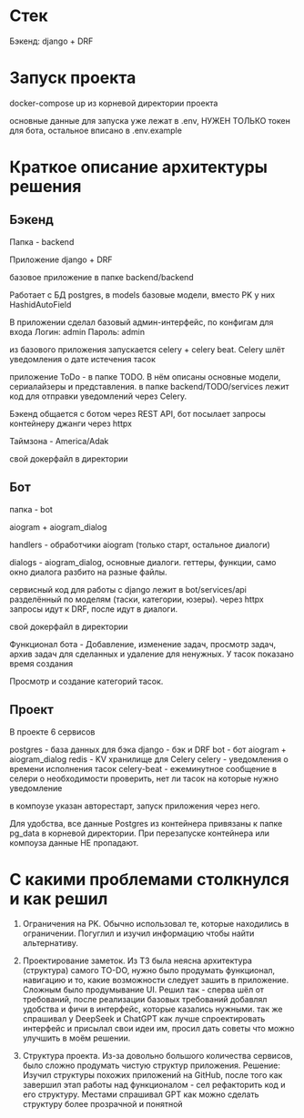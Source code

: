 <h1>Стек</h1>

Бэкенд: django + DRF

<h1>Запуск проекта</h1>

docker-compose up из корневой директории проекта

основные данные для запуска уже лежат в .env, НУЖЕН ТОЛЬКО токен для бота, остальное вписано в .env.example

<h1>Краткое описание архитектуры решения</h1>

<h2>Бэкенд</h2>

Папка - backend

Приложение django + DRF

базовое приложение в папке backend/backend

Работает с БД postgres, в models базовые модели, вместо PK у них HashidAutoField

В приложении сделал базовый админ-интерфейс, по конфигам для входа Логин: admin Пароль: admin

из базового приложения запускается celery + celery beat. Celery шлёт уведомления о дате истечения тасок

приложение ToDo - в папке TODO. В нём описаны основные модели, сериалайзеры и представления. в папке backend/TODO/services лежит код для отправки уведомлений через Celery.

Бэкенд общается с ботом через REST API, бот посылает запросы контейнеру джанги через httpx

Таймзона - America/Adak

свой докерфайл в директории

<h2>Бот</h2>

папка - bot

aiogram + aiogram_dialog

handlers - обработчики aiogram (только старт, остальное диалоги)

dialogs - aiogram_dialog, основные диалоги. геттеры, функции, само окно диалога разбито на разные файлы.

сервисный код для работы с django лежит в bot/services/api разделённый по моделям (таски, категории, юзеры). через httpx запросы идут к DRF, после идут в диалоги.

свой докерфайл в директории

Функционал бота - Добавление, изменение задач, просмотр задач, архив задач для сделанных и удаление для ненужных. У тасок показано время создания

Просмотр и создание категорий тасок. 

<h2>Проект</h2>

В проекте 6 сервисов

postgres - база данных для бэка
django - бэк и DRF
bot - бот aiogram + aiogram_dialog
redis - KV хранилище для Celery
celery - уведомления о времени исполнения тасок
celery-beat - ежеминутное сообщение в селери о необходимости проверить, нет ли тасок на которые нужно уведомление

в компоузе указан авторестарт, запуск приложения через него.

Для удобства, все данные Postgres из контейнера привязаны к папке pg_data в корневой директории. При перезапуске контейнера или компоуза данные НЕ пропадают.

<h1>С какими проблемами столкнулся и как решил</h1>

1. Ограничения на PK. Обычно использовал те, которые находились в ограничении. Погуглил и изучил информацию чтобы найти альтернативу.

2. Проектирование заметок. Из ТЗ была неясна архитектура (структура) самого TO-DO, нужно было продумать функционал, навигацию и то, какие возможности следует зашить в приложение. Сложным было продумывание UI. Решил так - сперва шёл от требований, после реализации базовых требований добавлял удобства и фичи в интерфейс, которые казались нужными. так же спрашивал у DeepSeek и ChatGPT как лучше спроектировать интерфейс и присылал свои идеи им, просил дать советы что можно улучшить в моём решении.

3. Структура проекта. Из-за довольно большого количества сервисов, было сложно продумать чистую структур приложения. Решение: Изучил структуры похожих приложений на GitHub, после того как завершил этап работы над функционалом - сел рефакторить код и его структуру. Местами спрашивал GPT как можно сделать структуру более прозрачной и понятной
